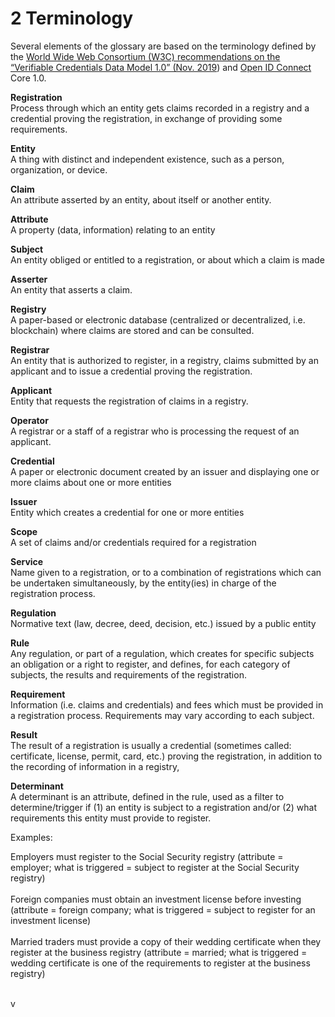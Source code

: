 # 2 Terminology

Several elements of the glossary are based on the terminology defined by the [World Wide Web Consortium (W3C) recommendations on the “Verifiable Credentials Data Model 1.0” (Nov. 2019](https://www.w3.org/TR/vc-data-model/#terminology)) and [Open ID Connect ](https://openid.net/specs/openid-connect-core-1\_0.html#Terminology)Core 1.0.

**Registration**\
Process through which an entity gets claims recorded in a registry and a credential proving the registration, in exchange of providing some requirements.

**Entity**\
A thing with distinct and independent existence, such as a person, organization, or device.

**Claim**\
An attribute asserted by an entity, about itself or another entity.

**Attribute**\
A property (data, information) relating to an entity

**Subject**\
An entity obliged or entitled to a registration, or about which a claim is made

**Asserter**\
An entity that asserts a claim.

**Registry**\
A paper-based or electronic database (centralized or decentralized, i.e. blockchain) where claims are stored and can be consulted.

**Registrar**\
An entity that is authorized to register, in a registry, claims submitted by an applicant and to issue a credential proving the registration.

**Applicant**\
Entity that requests the registration of claims in a registry.

**Operator**\
A registrar or a staff of a registrar who is processing the request of an applicant.

**Credential**\
A paper or electronic document created by an issuer and displaying one or more claims about one or more entities

**Issuer**\
Entity which creates a credential for one or more entities

**Scope**\
A set of claims and/or credentials required for a registration

**Service**\
Name given to a registration, or to a combination of registrations which can be undertaken simultaneously, by the entity(ies) in charge of the registration process.

**Regulation**\
Normative text (law, decree, deed, decision, etc.) issued by a public entity

**Rule**\
Any regulation, or part of a regulation, which creates for specific subjects an obligation or a right to register, and defines, for each category of subjects, the results and requirements of the registration.

**Requirement**\
Information (i.e. claims and credentials) and fees which must be provided in a registration process. Requirements may vary according to each subject.

**Result**\
The result of a registration is usually a credential (sometimes called: certificate, license, permit, card, etc.) proving the registration, in addition to the recording of information in a registry,

**Determinant**\
A determinant is an attribute, defined in the rule, used as a filter to determine/trigger if (1) an entity is subject to a registration and/or (2) what requirements this entity must provide to register.&#x20;

Examples:

Employers must register to the Social Security registry (attribute = employer; what is triggered = subject to register at the Social Security registry)\
\
Foreign companies must obtain an investment license before investing (attribute = foreign company; what is triggered = subject to register for an investment license)\
\
Married traders must provide a copy of their wedding certificate when they register at the business registry (attribute = married; what is triggered = wedding certificate is one of the requirements to register at the business registry)

\
v
